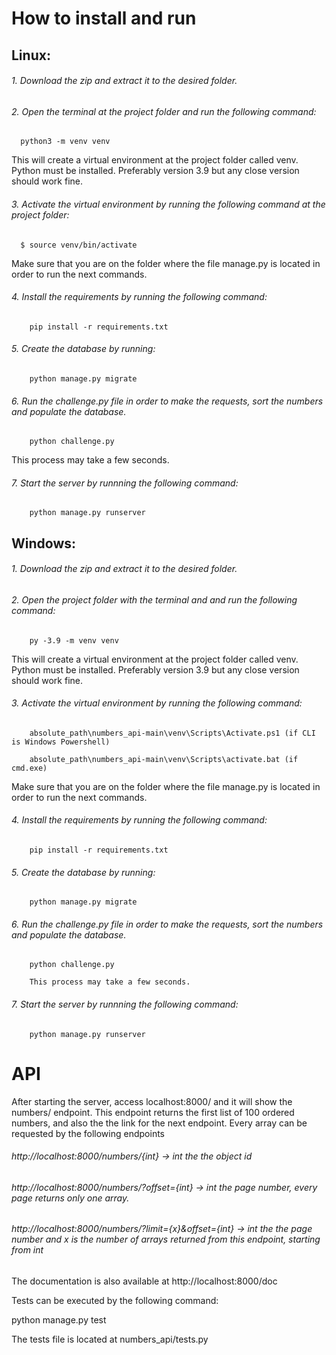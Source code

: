# How to install and run

## Linux:

###### 1. Download the zip and extract it to the desired folder.

###### 2. Open the terminal at the project folder and run the following command:

      python3 -m venv venv

   This will create a virtual environment at the project folder called venv.
   Python must be installed. Preferably version 3.9 but any close version should work fine.

###### 3. Activate the virtual environment by running the following command at the project folder:

      $ source venv/bin/activate

   Make sure that you are on the folder where the file manage.py is located in order to run the next commands.

###### 4. Install the requirements by running the following command:

        pip install -r requirements.txt

###### 5. Create the database by running:

        python manage.py migrate

###### 6. Run the challenge.py file in order to make the requests, sort the numbers and populate the database.
 
        python challenge.py

   This process may take a few seconds.

###### 7. Start the server by runnning the following command:

        python manage.py runserver

## Windows:

###### 1. Download the zip and extract it to the desired folder.

###### 2. Open the project folder with the terminal and and run the following command:

        py -3.9 -m venv venv

   This will create a virtual environment at the project folder called venv.
   Python must be installed. Preferably version 3.9 but any close version should work fine.

###### 3. Activate the virtual environment by running the following command:

        absolute_path\numbers_api-main\venv\Scripts\Activate.ps1 (if CLI is Windows Powershell)

        absolute_path\numbers_api-main\venv\Scripts\activate.bat (if cmd.exe)

 Make sure that you are on the folder where the file manage.py is located in order to run the next commands.
 
###### 4. Install the requirements by running the following command:

        pip install -r requirements.txt

###### 5. Create the database by running:

        python manage.py migrate

###### 6. Run the challenge.py file in order to make the requests, sort the numbers and populate the database.

        python challenge.py

        This process may take a few seconds.

###### 7. Start the server by runnning the following command:

        python manage.py runserver


# API

After starting the server, access localhost:8000/ and it will show the numbers/ endpoint.
This endpoint returns the first list of 100 ordered numbers, and also the
the link for the next endpoint.
Every array can be requested by the following endpoints

###### http://localhost:8000/numbers/{int} -> int the the object id

###### http://localhost:8000/numbers/?offset={int} -> int the page number, every page returns only one array.

###### http://localhost:8000/numbers/?limit={x}&offset={int} -> int the the page number and x is the number of arrays returned from this endpoint, starting from int

The documentation is also available at http://localhost:8000/doc

Tests can be executed by the following command:

python manage.py test

The tests file is located at numbers_api/tests.py
